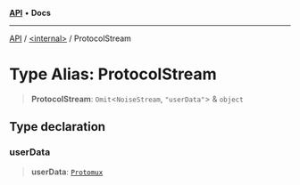 [**API**](../../README.md) • **Docs**

***

[API](../../README.md) / [\<internal\>](../README.md) / ProtocolStream

# Type Alias: ProtocolStream

> **ProtocolStream**: `Omit`\<`NoiseStream`, `"userData"`\> & `object`

## Type declaration

### userData

> **userData**: [`Protomux`](../classes/Protomux.md)
